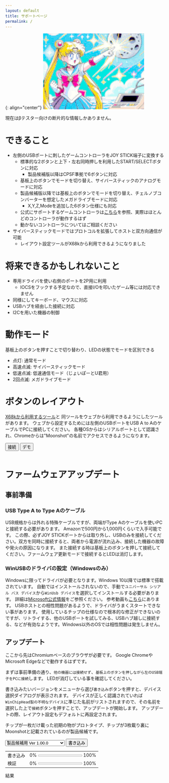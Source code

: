 ```yaml
---
layout: default
title: サポートページ
permalink: /
---
```

{: align="center"}
![Moonshot](MS1.png)

現在はβテスター向けの断片的な情報しかありません。

# できること
- 左側のUSBポートに刺したゲームコントローラをJOY STICK端子に変換する
  + 標準的な2ボタンと上下・左右同時押しを利用したSTART/SELECTボタンに対応
    * 製品候補版以降はCPSF準拠で6ボタンに対応
  + 基板上のボタンでモードを切り替え、サイバースティックのアナログモードに対応
  + 製品候補版以降では基板上のボタンでモードを切り替え、チェルノブコンバーターを想定したメガドライブモードに対応
    * X,Y,Z,Modeを追加した6ボタン仕様にも対応
  + 公式にサポートするゲームコントローラは[こちら](https://toyoshim.github.io/iona-us/firmware)を参照、実際はほとんどのコントローラが動作するはず
  + 動かないコントローラについてはご相談ください
- サイバースティックモードではプロトコルを拡張してホストと双方向通信が可能
  + レイアウト設定ツールがX68kから利用できるようになりました

# 将来できるかもしれないこと
- 専用ドライバを使い右側のポートを2P用に利用
  + IOCSをフックする予定なので、直接I/Oを叩いたゲーム等には対応できません
- 同様にしてキーボード、マウスに対応
- USBハブを経由した接続に対応
- I2Cを用いた機器の制御

# 動作モード
基板上のボタンを押すことで切り替わり、LEDの状態でモードを区別できる
- 点灯: 通常モード
- 高速点滅: サイバースティックモード
- 低速点滅: 低速通信モード（じょいぽーとU君用）
- 2回点滅: メガドライブモード

# ボタンのレイアウト
[X68kから利用するツール](https://github.com/toyoshim/Moonshot/tree/main/tools)と
同ツールをウェブから利用できるようにしたツールがあります。
ウェブから設定するためには左側のUSBポートをUSB A to AのケーブルでPCに接続してください。
各種OSからはシリアルポートとして認識され、Chromeからは"Moonshot"の名前でアクセスできるようになります。

<button id="connect">接続</button>
<button id="demo">デモ</button>
<pre id="console" align="center"></pre>

<style type="text/css">
@font-face {
  font-family: 'Elisa8';
  src: url('JF-Dot-Elisa8.ttf') format('truetype');
}

pre.console-line {
  margin: 0;
  padding: 0;
  border: 0;
  font-size: 12px;
  font-family: 'Elisa8', monospace;
  line-height: 1;
  box-shadow: none;
  text-shadow: 0 0 1rem #0f0, 0 0 1rem #00f;
}
</style>
<script type="text/javascript" src="./console.js"></script>
<script type="text/javascript" src="./io.js"></script>
<script type="text/javascript">
  var Module = {
    console: new Console(96, 32, document.getElementById('console')),
    io: new IO(this.console),
    print: (text) => {},
    printErr: (text) => {},
    ms_comm: async (len, cmd_ptr, res_ptr) => {
      if (!this.Module.io.connected()) {
        return 128;
      }
      this.Module.HEAPU8[res_ptr + 0] = 0xff;
      this.Module.HEAPU8[res_ptr + 1] = 0x00;
      this.Module.HEAPU8[res_ptr + 2] = 0x00;
      this.Module.HEAPU8[res_ptr + 3] = 0x00;
      this.Module.HEAPU8[res_ptr + 4] = 0x00;
      this.Module.HEAPU8[res_ptr + 5] = 0xff;
      let error = 0;
      for (let i = 0; i < len; ++i) {
        let result = await this.Module.io.comm(this.Module.HEAPU8[cmd_ptr + i]);
        if (!result) {
          error = 129;
          break;
        }
        this.Module.HEAPU8[res_ptr + 4 * i + 6] = result[0];
        this.Module.HEAPU8[res_ptr + 4 * i + 7] = result[1];
        this.Module.HEAPU8[res_ptr + 4 * i + 8] = result[2];
        this.Module.HEAPU8[res_ptr + 4 * i + 9] = result[3];
      }
      return new Promise((resolve, reject) => {
        setTimeout(e => {
          resolve(error);
        }, 1);
      });
    },
    bitsns: bitsns => {
      return this.Module.io.iocs_bitsns(bitsns);
    },
    preRun: () => {
      this.printChar = (stream, curr) => {
        this.Module.console.print(stream, String.fromCharCode(curr));
      };
    },
    postRun: () => {
      window.console.log(this);
    },
  };
  document.getElementById('connect').addEventListener('click', async e => {
    await Module.io.connect();
    if (Module.io.connected()) {
      Module._main();
    }
  });
  document.getElementById('demo').addEventListener('click', async e => {
    Module.io.demo = true;
    if (Module.io.connected()) {
      Module._main();
    }
  });
</script>
<script async type="text/javascript" src="msconf.js"></script>

# ファームウェアアップデート
## 事前準備
### USB Type A to Type Aのケーブル
USB規格からは外れる特殊ケーブルですが、両端がType Aのケーブルを使いPCと接続する必要があります。
Amazonで500円から1,000円くらいで入手可能です。
この際、必ずJOY STICKポートからは取り外し、USBのみを接続してください。双方を同時に接続すると、両者から電源が流れ込み、接続した機器の故障や発火の原因になります。
また接続する時は基板上のボタンを押して接続してください。ファームウェア更新モードで接続するとLEDは消灯します。

### WinUSBのドライバの設定（Windowsのみ）
Windowsに限ってドライバが必要となります。Windows 10以降では標準で搭載されています。
自動ではインストールされないので、手動で`ユニバーサル シリアル バス デバイス`から`WinUsb デバイス`を選択してインストールする必要があります。
詳細は[Microsoft公式情報](https://learn.microsoft.com/ja-jp/windows-hardware/drivers/usbcon/winusb-installation#installing-winusb-by-specifying-the-system-provided-device-class)をご参照ください。
参考動画も[こちら](https://www.youtube.com/watch?v=5yzpc2vI_94)にあります。
USBホストとの相性問題があるようで、ドライバがうまくスタートできない事があります。
使用しているチップの仕様なので根本的な修正ができないのですが、リトライする、他のUSBポートを試してみる、USBハブ越しに接続する、などが有効なようです。Windows以外のOSでは相性問題は発生しません。

## アップデート
ここから先はChromiumベースのブラウザが必要です。
Google ChromeやMicrosoft Edgeなどで動作するはずです。

まずは事前準備の通り、`他の機器には接続せず`、`基板上のボタンを押しながら左のUSB端子をPCに接続`します。
LEDが消灯している事を確認してください。

書き込みたいバージョンをメニューから選び`書き込み`ボタンを押すと、デバイス選択ダイアログが表示されます。
デバイスが正しく認識されていれば`WinChipHead製の不明なデバイス`に準じた名前がリストされますので、その名前を選択した上で`接続`ボタンを押すことで、アップデートが開始します。
アップデートの際、レイアウト設定もデフォルトに再設定されます。

チップが一枚だけ載った初期の物がプロトタイプ、チップが3枚載り裏にMoonshotと記載されているのが製品候補です。

<script src="https://toyoshim.github.io/CH559Flasher.js/CH559Flasher.js"></script>
<script>
async function flash() {
  const firmwares = [
    'firmwares/ms_v0_99_8.bin',
    'firmwares/ms_v0_99_9.bin',
    'firmwares/ms_v0_99_10.bin',
    'firmwares/ms_v1_00_0.bin',
    'firmwares/ms2_v0_99_8.bin',
    'firmwares/ms2_v0_99_9.bin',
    'firmwares/ms2_v0_99_10.bin',
    'firmwares/ms2_v1_00_0.bin',
  ];
  const data = [
    'firmwares/data.bin',
    'firmwares/data2.bin',
    'firmwares/data2.bin',
    null,
    'firmwares/data.bin',
    'firmwares/data2.bin',
    'firmwares/data2.bin',
    null,
  ];
  const progressWrite = document.getElementById('progress_write');
  const progressVerify = document.getElementById('progress_verify');
  const error = document.getElementById('error');
  progressWrite.value = 0;
  progressVerify.value = 0;
  error.innerText = '';

  const flasher = new CH559Flasher();
  await flasher.connect();

  await flasher.eraseData();
  const data_url = data[document.getElementById('version').selectedIndex];
  if (data_url) {
    const data_response = await fetch(data_url);
    if (data_response.ok) {
      const data_bin = await data_response.arrayBuffer();
      for (let i = 0; i < 1024; i += 32) {
        await flasher.writeDataInRange(i, data_bin.slice(i, i + 32));
      }
    }
  } else {
    await flasher.eraseData();
  }

  await flasher.erase();
  const url = firmwares[document.getElementById('version').selectedIndex];
  const response = await fetch(url);
  if (response.ok) {
    const bin = await response.arrayBuffer();
    await flasher.write(bin, rate => progressWrite.value = rate);
    await flasher.verify(bin, rate => progressVerify.value = rate);
    error.innerText = flasher.error ? flasher.error : '成功';
  } else {
    error.innerText = 'ファームウェアが見つかりません';
  }
}
</script>

<select id="version">
<option>プロトタイプ用 Ver 0.99.8</option>
<option>プロトタイプ用 Ver 0.99.9</option>
<option>プロトタイプ用 Ver 0.99.10</option>
<option>プロトタイプ用 Ver 1.00.0</option>
<option>製品候補用 Ver 0.99.8</option>
<option>製品候補用 Ver 0.99.9</option>
<option>製品候補用 Ver 0.99.10</option>
<option selected>製品候補用 Ver 1.00.0</option>
</select>
<button onclick="flash();">書き込み</button>

| | |
|-|-|
|書き込み|0% <progress id="progress_write" max=1 value=0></progress> 100%|
|検証|0% <progress id="progress_verify" max=1 value=0></progress> 100%|

結果
<pre id="error"></pre>

